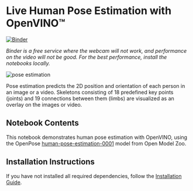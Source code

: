 # Live Human Pose Estimation with OpenVINO™

[![Binder](https://mybinder.org/badge_logo.svg)](https://mybinder.org/v2/gh/openvinotoolkit/openvino_notebooks/HEAD?filepath=notebooks%2F402-pose-estimation-webcam%2F402-pose-estimation.ipynb)

*Binder is a free service where the webcam will not work, and performance on the video will not be good. For the best performance, install the notebooks locally.*

![pose estimation](https://user-images.githubusercontent.com/4547501/138267961-41d754e7-59db-49f6-b700-63c3a636fad7.gif)

Pose estimation predicts the 2D position and orientation of each person in an image or a video. Skeletons consisting of 18 predefined key points (joints) and 19 connections between them (limbs) are visualized as an overlay on the images or video.

## Notebook Contents

This notebook demonstrates human pose estimation with OpenVINO, using the OpenPose [human-pose-estimation-0001](https://github.com/openvinotoolkit/open_model_zoo/tree/master/models/intel/human-pose-estimation-0001) model from Open Model Zoo.

## Installation Instructions

If you have not installed all required dependencies, follow the [Installation Guide](../../README.md).
